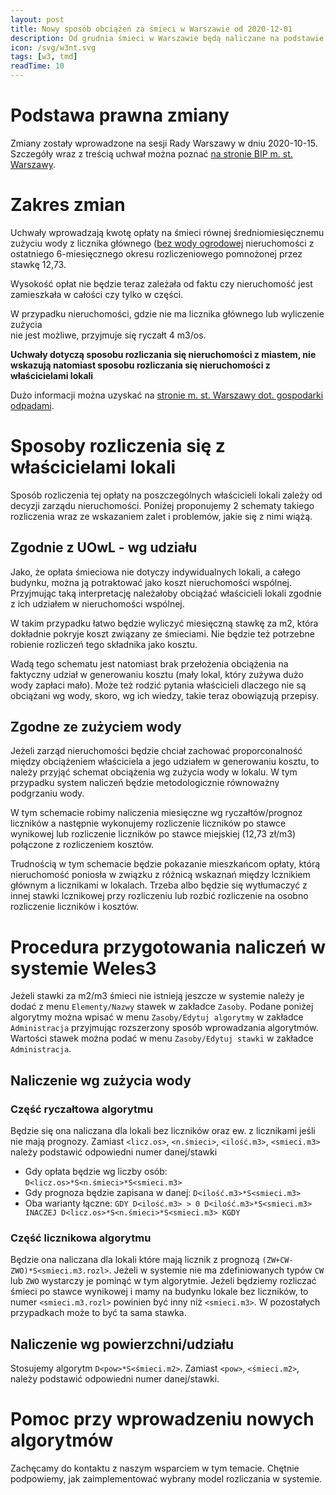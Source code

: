 ```yaml
---
layout: post
title: Nowy sposób obciążeń za śmieci w Warszawie od 2020-12-01
description: Od grudnia śmieci w Warszawie będą naliczane na podstawie zużytej wody
icon: /svg/w3nt.svg
tags: [w3, tmd]
readTime: 10
---
```


# Podstawa prawna zmiany

Zmiany zostały wprowadzone na sesji Rady Warszawy w dniu 2020-10-15.
Szczegóły wraz z treścią uchwał można poznać [na stronie BIP m. st. Warszawy](https://warszawa19115.pl/-/nowe-stawki-za-odpady).

# Zakres zmian

Uchwały wprowadzają kwotę opłaty na śmieci równej średniomiesięcznemu zużyciu wody z
licznika głównego ([bez wody ogrodowej](https://www.mpwik.com.pl/view/rozliczanie-odpadow-komunalnych-na-podstawie-ilosci-zuzytej-wody) nieruchomości z ostatniego 6-miesięcznego okresu rozliczeniowego pomnożonej przez stawkę 12,73.

Wysokość opłat nie będzie teraz zależała od faktu czy nieruchomość jest zamieszkała
w całości czy tylko w części.

W przypadku nieruchomości, gdzie nie ma licznika głównego lub wyliczenie zużycia  
nie jest możliwe, przyjmuje się ryczałt 4 m3/os.

**Uchwały dotyczą sposobu rozliczania się nieruchomości z miastem, nie
wskazują natomiast sposobu rozliczania się nieruchomości z właścicielami lokali**

Dużo informacji można uzyskać na [stronie m. st. Warszawy dot. gospodarki odpadami](https://warszawa19115.pl/wszystko-o-odpadach#).

# Sposoby rozliczenia się z właścicielami lokali

Sposób rozliczenia tej opłaty na poszczególnych właścicieli lokali zależy
od decyzji zarządu nieruchomości. Poniżej proponujemy 2 schematy takiego rozliczenia
wraz ze wskazaniem zalet i problemów, jakie się z nimi wiążą.

## Zgodnie z UOwL - wg udziału

Jako, że opłata śmieciowa nie dotyczy indywidualnych lokali, a całego budynku,
można ją potraktować jako koszt nieruchomości wspólnej. Przyjmując taką interpretację
należałoby obciążać właścicieli lokali zgodnie z ich udziałem w nieruchomości wspólnej.

W takim przypadku łatwo będzie wyliczyć miesięczną stawkę za m2, która dokładnie pokryje koszt związany ze śmieciami. Nie będzie też potrzebne robienie rozliczeń tego składnika jako kosztu.

Wadą tego schematu jest natomiast brak przełożenia obciążenia na faktyczny udział w
generowaniu kosztu (mały lokal, który zużywa dużo wody zapłaci mało). Może też
rodzić pytania właścicieli dlaczego nie są obciążani wg wody, skoro, wg ich wiedzy,
takie teraz obowiązują przepisy.

## Zgodne ze zużyciem wody

Jeżeli zarząd nieruchomości będzie chciał zachować proporconalność między obciążeniem
właściciela a jego udziałem w generowaniu kosztu, to należy przyjąć schemat obciążenia
wg zużycia wody w lokalu. W tym przypadku system naliczeń będzie metodologicznie
równoważny podgrzaniu wody.

W tym schemacie robimy naliczenia miesięczne wg ryczałtów/prognoz liczników a następnie
wykonujemy rozliczenie liczników po stawce wynikowej lub rozliczenie liczników po
stawce miejskiej (12,73 zł/m3) połączone z rozliczeniem kosztów.

Trudnością w tym schemacie będzie pokazanie mieszkańcom opłaty, którą nieruchomość poniosła w związku z różnicą wskaznań między lcznikiem głównym a licznikami w lokalach.
Trzeba albo będzie się wytłumaczyć z innej stawki lcznikowej przy rozliczeniu lub rozbić
rozliczenie na osobno rozliczenie liczników i kosztów.

# Procedura przygotowania naliczeń w systemie Weles3
Jeżeli stawki za m2/m3 śmieci nie istnieją jeszcze w systemie należy je dodać
z menu ```Elementy/Nazwy``` stawek w zakładce ```Zasoby```. Podane poniżej algorytmy
można wpisać w menu ```Zasoby/Edytuj algorytmy``` w zakładce ```Administracja``` przyjmując
rozszerzony sposób wprowadzania algorytmów. Wartości stawek można podać w menu ```Zasoby/Edytuj stawki``` w zakładce ```Administracja```.

## Naliczenie wg zużycia wody

### Część ryczałtowa algorytmu
Będzie się ona naliczana dla lokali bez liczników oraz ew. z licznikami jeśli nie mają prognozy. Zamiast ```<licz.os>```, ```<n.śmieci>```, ```<ilość.m3>```, ```<smieci.m3>``` należy podstawić odpowiedni numer danej/stawki

 - Gdy opłata będzie wg liczby osób: ```D<licz.os>*S<n.śmieci>*S<smieci.m3>```
 - Gdy prognoza będzie zapisana w danej: ```D<ilość.m3>*S<smieci.m3>```
 - Oba warianty łączne: ```GDY D<ilość.m3> > 0 D<ilość.m3>*S<smieci.m3> INACZEJ D<licz.os>*S<n.śmieci>*S<smieci.m3> KGDY```

### Część licznikowa algorytmu
Będzie ona naliczana dla lokali które mają licznik z prognozą
```(ZW+CW-ZWO)*S<smieci.m3.rozl>```. Jeżeli w systemie nie ma zdefiniowanych typów ```CW``` lub ```ZWO``` wystarczy je pominąć w tym algorytmie. Jeżeli będziemy rozliczać
śmieci po stawce wynikowej i mamy na budynku lokale bez liczników,
to numer ```<smieci.m3.rozl>``` powinien być inny niż ```<smieci.m3>```.
W pozostałych przypadkach może to być ta sama stawka.

## Naliczenie wg powierzchni/udziału
Stosujemy algorytm ```D<pow>*S<śmieci.m2>```. Zamiast ```<pow>```, ```<śmieci.m2>```, należy podstawić odpowiedni numer danej/stawki.

# Pomoc przy wprowadzeniu nowych algorytmów

Zachęcamy do kontaktu z naszym wsparciem w tym temacie. Chętnie podpowiemy,
jak zaimplementować wybrany model rozliczania w systemie.